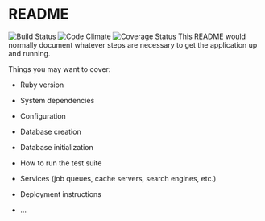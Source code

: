 # README
![Build Status](https://codeship.com/projects/b495ac30-9f01-0135-8178-6e6128b91f9d/status?branch=master)
![Code Climate](https://codeclimate.com/github/markswinimer/nerd-words.png)
![Coverage Status](https://coveralls.io/repos/markswinimer/nerd-words/badge.png)
This README would normally document whatever steps are necessary to get the
application up and running.

Things you may want to cover:

* Ruby version

* System dependencies

* Configuration

* Database creation

* Database initialization

* How to run the test suite

* Services (job queues, cache servers, search engines, etc.)

* Deployment instructions

* ...
